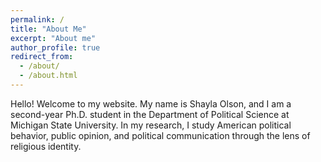 ```yaml
---
permalink: /
title: "About Me"
excerpt: "About me"
author_profile: true
redirect_from: 
  - /about/
  - /about.html
---
```


Hello! Welcome to my website. My name is Shayla Olson, and I am a second-year Ph.D. student in the Department of Political Science at Michigan State University. In my research, I study American political behavior, public opinion, and political communication through the lens of religious identity.
